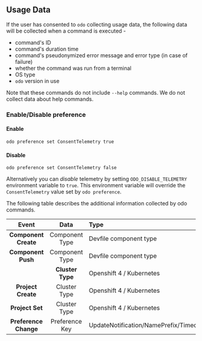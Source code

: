Usage Data
---

If the user has consented to `odo` collecting usage data, the following data will be collected when a command is executed -

* command's ID
* command's duration time
* command's pseudonymized error message and error type (in case of failure)
* whether the command was run from a terminal
* OS type
* `odo` version in use

Note that these commands do not include `--help` commands. We do not collect data about help commands.

###  Enable/Disable preference

#### Enable
`odo preference set ConsentTelemetry true`

#### Disable
`odo preference set ConsentTelemetry false`

Alternatively you can _disable_ telemetry by setting `ODO_DISABLE_TELEMETRY` environment variable to `true`.
This environment variable will override the `ConsentTelemetry` value set by `odo preference`.

The following table describes the additional information collected by odo commands.

|Event                  | Data                         | Type
| :-: | :-: | :-- |
|**Component Create** | Component Type | Devfile component type |
|**Component Push**| Component Type| Devfile component type|
| | **Cluster Type** | Openshift 4 / Kubernetes |
|**Project Create**| Cluster Type |Openshift 4 / Kubernetes |
|**Project Set**| Cluster Type |Openshift 4 / Kubernetes |
|**Preference Change** | Preference Key| UpdateNotification/NamePrefix/Timeout/BuildTimeout/PushTimeout/Ephemeral/ConsentTelemetry |


